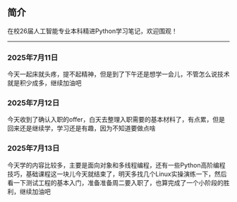 ## 简介
在校26届人工智能专业本科精进Python学习笔记，欢迎围观！

---
### 2025年7月11日
今天一起床就头疼，提不起精神，但是到了下午还是想学一会儿，不管怎么说技术就是积少成多，继续加油吧
### 2025年7月12日
今天收到了确认入职的offer，白天去整理入职需要的基本材料了，有点累，但是回来还是继续学，学习还是有趣，因为不知道要做点啥
### 2025年7月13日
今天学的内容比较多，主要是面向对象和多线程编程，还有一些Python高阶编程技巧，基础课程这一块儿今天就结束了，明天多找几个Linux实操演练一下，然后看一下测试工程的基本入门，准备准备周二要入职了，也算完成了一个小阶段的胜利，继续加油吧